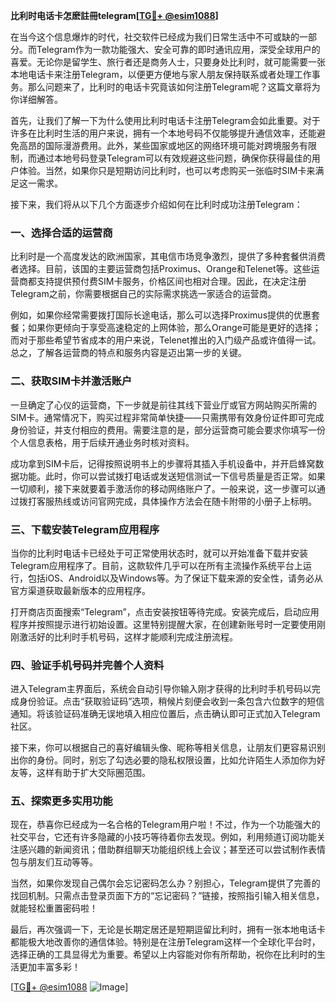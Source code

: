 **比利时电话卡怎麽註冊telegram[[TG💪+ @esim1088](https://t.me/s/esim1088)]**

在当今这个信息爆炸的时代，社交软件已经成为我们日常生活中不可或缺的一部分。而Telegram作为一款功能强大、安全可靠的即时通讯应用，深受全球用户的喜爱。无论你是留学生、旅行者还是商务人士，只要身处比利时，就可能需要一张本地电话卡来注册Telegram，以便更方便地与家人朋友保持联系或者处理工作事务。那么问题来了，比利时的电话卡究竟该如何注册Telegram呢？这篇文章将为你详细解答。

首先，让我们了解一下为什么使用比利时电话卡注册Telegram会如此重要。对于许多在比利时生活的用户来说，拥有一个本地号码不仅能够提升通信效率，还能避免高昂的国际漫游费用。此外，某些国家或地区的网络环境可能对跨境服务有限制，而通过本地号码登录Telegram可以有效规避这些问题，确保你获得最佳的用户体验。当然，如果你只是短期访问比利时，也可以考虑购买一张临时SIM卡来满足这一需求。

接下来，我们将从以下几个方面逐步介绍如何在比利时成功注册Telegram：

### 一、选择合适的运营商

比利时是一个高度发达的欧洲国家，其电信市场竞争激烈，提供了多种套餐供消费者选择。目前，该国的主要运营商包括Proximus、Orange和Telenet等。这些运营商都支持提供预付费SIM卡服务，价格区间也相对合理。因此，在决定注册Telegram之前，你需要根据自己的实际需求挑选一家适合的运营商。

例如，如果你经常需要拨打国际长途电话，那么可以选择Proximus提供的优惠套餐；如果你更倾向于享受高速稳定的上网体验，那么Orange可能是更好的选择；而对于那些希望节省成本的用户来说，Telenet推出的入门级产品或许值得一试。总之，了解各运营商的特点和服务内容是迈出第一步的关键。

### 二、获取SIM卡并激活账户

一旦确定了心仪的运营商，下一步就是前往其线下营业厅或官方网站购买所需的SIM卡。通常情况下，购买过程非常简单快捷——只需携带有效身份证件即可完成身份验证，并支付相应的费用。需要注意的是，部分运营商可能会要求你填写一份个人信息表格，用于后续开通业务时核对资料。

成功拿到SIM卡后，记得按照说明书上的步骤将其插入手机设备中，并开启蜂窝数据功能。此时，你可以尝试拨打电话或发送短信测试一下信号质量是否正常。如果一切顺利，接下来就要着手激活你的移动网络账户了。一般来说，这一步骤可以通过拨打客服热线或访问官网完成，具体操作方法会在随卡附带的小册子上标明。

### 三、下载安装Telegram应用程序

当你的比利时电话卡已经处于可正常使用状态时，就可以开始准备下载并安装Telegram应用程序了。目前，这款软件几乎可以在所有主流操作系统平台上运行，包括iOS、Android以及Windows等。为了保证下载来源的安全性，请务必从官方渠道获取最新版本的应用程序。

打开商店页面搜索“Telegram”，点击安装按钮等待完成。安装完成后，启动应用程序并按照提示进行初始设置。这里特别提醒大家，在创建新账号时一定要使用刚刚激活好的比利时手机号码，这样才能顺利完成注册流程。

### 四、验证手机号码并完善个人资料

进入Telegram主界面后，系统会自动引导你输入刚才获得的比利时手机号码以完成身份验证。点击“获取验证码”选项，稍候片刻便会收到一条包含六位数字的短信通知。将该验证码准确无误地填入相应位置后，点击确认即可正式加入Telegram社区。

接下来，你可以根据自己的喜好编辑头像、昵称等相关信息，让朋友们更容易识别出你的身份。同时，别忘了勾选必要的隐私权限设置，比如允许陌生人添加你为好友等，这样有助于扩大交际圈范围。

### 五、探索更多实用功能

现在，恭喜你已经成为一名合格的Telegram用户啦！不过，作为一个功能强大的社交平台，它还有许多隐藏的小技巧等待着你去发现。例如，利用频道订阅功能关注感兴趣的新闻资讯；借助群组聊天功能组织线上会议；甚至还可以尝试制作表情包与朋友们互动等等。

当然，如果你发现自己偶尔会忘记密码怎么办？别担心，Telegram提供了完善的找回机制。只需点击登录页面下方的“忘记密码？”链接，按照指引输入相关信息，就能轻松重置密码啦！

最后，再次强调一下，无论是长期定居还是短期逗留比利时，拥有一张本地电话卡都能极大地改善你的通信体验。特别是在注册Telegram这样一个全球化平台时，选择正确的工具显得尤为重要。希望以上内容能对你有所帮助，祝你在比利时的生活更加丰富多彩！

[[TG💪+ @esim1088](https://t.me/s/esim1088) ![Image](https://i.postimg.cc/4NQfJmqS/Snipaste-2025-05-13-00-14-12.png)]